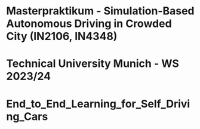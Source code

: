 # Masterpraktikum - Simulation-Based Autonomous Driving in Crowded City (IN2106, IN4348)
# Technical University Munich - WS 2023/24

# End_to_End_Learning_for_Self_Driving_Cars
